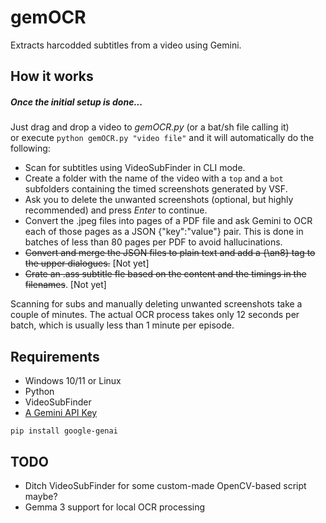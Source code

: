# gemOCR
Extracts harcodded subtitles from a video using Gemini.

## How it works
##### Once the initial setup is done...
Just drag and drop a video to *gemOCR.py* (or a bat/sh file calling it)
<br>or execute `python gemOCR.py "video file"` and it will automatically do the following:

- Scan for subtitles using VideoSubFinder in CLI mode.
- Create a folder with the name of the video with a `top` and a `bot` subfolders containing the timed screenshots generated by VSF.
- Ask you to delete the unwanted screenshots (optional, but highly recommended) and press *Enter* to continue.
- Convert the .jpeg files into pages of a PDF file and ask Gemini to OCR each of those pages as a JSON {"key":"value"} pair. This is done in batches of less than 80 pages per PDF to avoid hallucinations.
- ~~Convert and merge the JSON files to plain text and add a {\an8} tag to the upper dialogues.~~ [Not yet]
- ~~Crate an .ass subtitle fle based on the content and the timings in the filenames~~. [Not yet]

Scanning for subs and manually deleting unwanted screenshots take a couple of minutes. The actual OCR process takes only 12 seconds per batch, which is usually less than 1 minute per episode.

## Requirements
- Windows 10/11 or Linux
- Python
- VideoSubFinder
- [A Gemini API Key](https://aistudio.google.com/apikey)
```
pip install google-genai
```

## TODO
- Ditch VideoSubFinder for some custom-made OpenCV-based script maybe?
- Gemma 3 support for local OCR processing
